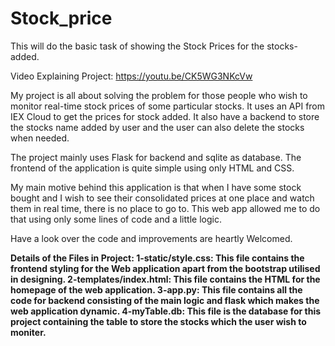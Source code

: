 # Stock_price
This will do the basic task of showing the Stock Prices for the stocks-added.

Video Explaining Project: https://youtu.be/CK5WG3NKcVw

My project is all about solving the problem for those people who wish to monitor real-time stock prices of some particular stocks. 
It uses an API from IEX Cloud to get the prices for stock added. It also have a backend to store the stocks name added by user and the user can also delete the stocks when needed.

The project mainly uses Flask for backend and sqlite as database. The frontend of the application is quite simple using only HTML and CSS.

My main motive behind this application is that when I have some stock bought and I wish to see their consolidated prices at one place and watch them in real time, there is no place to go to. This web app allowed me to do that using only some lines of code and a little logic.

Have a look over the code and improvements are heartly Welcomed.

<b>Details of the Files in Project:<b/>
  1-static/style.css: This file contains the frontend styling for the Web application apart from the bootstrap utilised in designing.
  2-templates/index.html: This file contains the HTML for the homepage of the web application.
  3-app.py: This file contains all the code for backend consisting of the main logic and flask which makes the web application dynamic.
  4-myTable.db: This file is the database for this project containing the table to store the stocks which the user wish to moniter.

